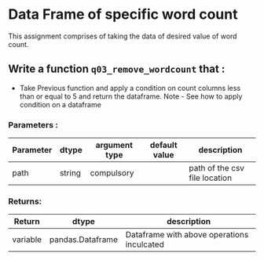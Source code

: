 # Data Frame of specific word count

This assignment comprises of taking the data of desired value of word count.

## Write a function `q03_remove_wordcount` that :
- Take Previous function and apply a condition on count columns less than or equal to 5 and return the dataframe.
Note - See how to apply condition on a dataframe


### Parameters :
| Parameter | dtype | argument type | default value | description |
| --- | --- | --- | --- | --- |
| path | string | compulsory |  | path of the csv file location |

### Returns:
| Return | dtype | description |
| --- | --- | --- |
| variable | pandas.Dataframe | Dataframe with above operations inculcated |